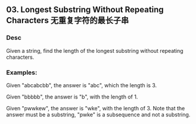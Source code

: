 ## 03. Longest Substring Without Repeating Characters 无重复字符的最长子串

### Desc

Given a string, find the length of the longest substring without repeating characters.

### Examples:

Given "abcabcbb", the answer is "abc", which the length is 3.

Given "bbbbb", the answer is "b", with the length of 1.

Given "pwwkew", the answer is "wke", with the length of 3. Note that the answer must be a substring, "pwke" is a subsequence and not a substring.